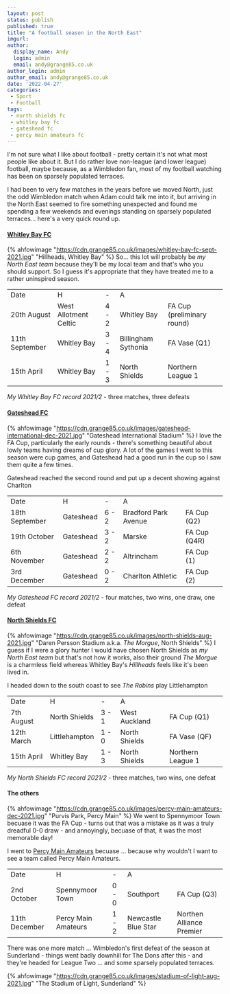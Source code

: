 ```yaml
---
layout: post
status: publish
published: true
title: "A football season in the North East"
imgurl: 
author:
  display_name: Andy
  login: admin
  email: andy@grange85.co.uk
author_login: admin
author_email: andy@grange85.co.uk
date: '2022-04-27'
categories:
 - Sport
 - Football
tags:
 - north shields fc
 - whitley bay fc
 - gateshead fc
 - percy main amateurs fc
---
```

I'm not sure what I like about football - pretty certain it's not what most people like about it. But I do rather love non-league (and lower league) football, maybe because, as a Wimbledon fan, most of my football watching has been on sparsely populated terraces. 

I had been to very few matches in the years before we moved North, just the odd Wimbledon match when Adam could talk me into it, but arriving in the North East seemed to fire something unexpected and found me spending a few weekends and evenings standing on sparsely populated terraces... here's a very quick round up.

#### [Whitley Bay FC](https://whitleybayfc.com/)
{% ahfowimage "https://cdn.grange85.co.uk/images/whitley-bay-fc-sept-2021.jpg" "Hillheads, Whitley Bay" %}
So... this lot will probably be _my North East team_ because they'll be my local team and that's who you should support. So I guess it's appropriate that they have treated me to a rather uninspired season. 
<table class="table">
    <tr>
        <td>Date</td>
        <td>H</td>
        <td>-</td>
        <td>A</td>
        <td></td>
    </tr>
    <tr>
        <td>20th August</td>
        <td>West Allotment Celtic</td>
        <td>4 - 2</td>
        <td>Whitley Bay</td>
        <td>FA Cup (preliminary round)</td>
    </tr>
    <tr>
        <td>11th September</td>
        <td>Whitley Bay</td>
        <td>3 - 4</td>
        <td>Billingham Sythonia</td>
        <td>FA Vase (Q1)</td>
    </tr>
    <tr>
        <td>15th April</td>
        <td>Whitley Bay</td>
        <td>1 - 3</td>
        <td>North Shields</td>
        <td>Northern League 1</td>
    </tr>
</table>

*My Whitley Bay FC record 2021/2* - three matches, three defeats  

#### [Gateshead FC](https://gateshead-fc.com/)
{% ahfowimage "https://cdn.grange85.co.uk/images/gateshead-international-dec-2021.jpg" "Gateshead International Stadium" %}
I love the FA Cup, particularly the early rounds - there's something beautiful about lowly teams having dreams of cup glory. A lot of the games I went to this season were cup games, and Gateshead had a good run in the cup so I saw them quite a few times. 

Gateshead reached the second round and put up a decent showing against Charlton 
<table class="table">
    <tr>
        <td>Date</td>
        <td>H</td>
        <td>-</td>
        <td>A</td>
        <td></td>
    </tr>
    <tr>
        <td>18th September</td>
        <td>Gateshead</td>
        <td>6 - 2</td>
        <td>Bradford Park Avenue</td>
        <td>FA Cup (Q2)</td>
    </tr>
    <tr>
        <td>19th October</td>
        <td>Gateshead</td>
        <td>3 - 2</td>
        <td>Marske</td>
        <td>FA Cup (Q4R)</td>
    </tr>
    <tr>
        <td>6th November</td>
        <td>Gateshead</td>
        <td>2 - 2</td>
        <td>Altrincham</td>
        <td>FA Cup (1)</td>
    </tr>
    <tr>
        <td>3rd December</td>
        <td>Gateshead</td>
        <td>0 - 2</td>
        <td>Charlton Athletic</td>
        <td>FA Cup (2)</td>
    </tr>
</table>

*My Gateshead FC record 2021/2* - four matches, two wins, one draw, one defeat

#### [North Shields FC](https://www.northshieldsfc.co.uk/)
{% ahfowimage "https://cdn.grange85.co.uk/images/north-shields-aug-2021.jpg" "Daren Persson Stadium a.k.a. _The Morgue_, North Shields" %}
I guess if I were a glory hunter I would have chosen North Shields as _my North East team_ but that's not how it works, also their ground _The Morgue_ is a charmless field whereas Whitley Bay's _Hillheads_ feels like it's been lived in.

I headed down to the south coast to see _The Robins_ play Littlehampton 

<table class="table">
    <tr>
        <td>Date</td>
        <td>H</td>
        <td>-</td>
        <td>A</td>
        <td></td>
    </tr>
    <tr>
        <td>7th August</td>
        <td>North Shields</td>
        <td>3 - 1</td>
        <td>West Auckland</td>
        <td>FA Cup (Q1)</td>
    </tr>
    <tr>
        <td>12th March</td>
        <td>Littlehampton</td>
        <td>1 - 0</td>
        <td>North Shields</td>
        <td>FA Vase (QF)</td>
    </tr>
    <tr>
        <td>15th April</td>
        <td>Whitley Bay</td>
        <td>1 - 3</td>
        <td>North Shields</td>
        <td>Northern League 1</td>
    </tr>
</table>

*My North Shields FC record 2021/2* - three matches, two wins, one defeat

#### The others
{% ahfowimage "https://cdn.grange85.co.uk/images/percy-main-amateurs-dec-2021.jpg" "Purvis Park, Percy Main" %}
We went to Spennymoor Town becuase it was the FA Cup - turns out that was a mistake as it was a truly dreadful 0-0 draw - and annoyingly, becuase of that, it was the most memorable day!

I went to [Percy Main Amateurs](https://www.pitchero.com/clubs/percymainamateursfc) becuase ... because why wouldn't I want to see a team called Percy Main Amateurs.

<table class="table">
    <tr>
        <td>Date</td>
        <td>H</td>
        <td>-</td>
        <td>A</td>
        <td></td>
    </tr>
    <tr>
        <td>2nd October</td>
        <td>Spennymoor Town</td>
        <td>0 - 0</td>
        <td>Southport</td>
        <td>FA Cup (Q3)</td>
    </tr>
    <tr>
        <td>11th December</td>
        <td>Percy Main Amateurs</td>
        <td>1 - 2</td>
        <td>Newcastle Blue Star</td>
        <td>Northen Alliance Premier</td>
    </tr>
</table>

There was one more match ... Wimbledon's first defeat of the season at Sunderland - things went badly downhill for The Dons after this - and they're headed for League Two ... and some sparsely populated terraces.

{% ahfowimage "https://cdn.grange85.co.uk/images/stadium-of-light-aug-2021.jpg" "The Stadium of Light, Sunderland" %}

